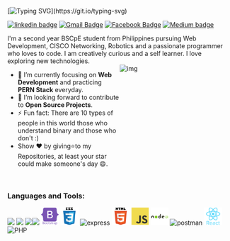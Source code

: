 [![Typing SVG](https://readme-typing-svg.herokuapp.com?duration=3000&center=true&width=450&lines=Welcome+to+my+Github+Page!;I'm+Kurt+Russelle+Marmol.;Computer+Engineering+Student.;I'm+always+expanding+my+tech+stack!)](https://git.io/typing-svg)

[![linkedin badge](https://img.shields.io/badge/jkrmarmol-30302f?style=flat&logo=linkedin)](https://www.linkedin.com/in/jkrmarmol/)
[![Gmail Badge](https://img.shields.io/badge/jkurtrussellemarmol@gmail.com-30302f?style=flat&logo=Gmail&logoColor=red)](mailto:jkurtrussellemarmolg@gmail.com)
[![Facebook Badge](https://img.shields.io/badge/jkrmarmol-30302f?style=flat&logo=facebook)](https://facebook.com/jkrmarmol)
[![Medium badge](https://img.shields.io/badge/xkurtph-30302f?style=flat&logo=medium)](https://xkurtph.medium.com/)

I'm a second year BSCpE student from Philippines pursuing Web Development, CISCO Networking, Robotics and a passionate programmer who loves to code. I am creatively curious and a self learner. I love exploring new technologies. <br>
<img align='right' src="https://c.tenor.com/whgQwNlVvNkAAAAi/xero-code.gif" alt="img" width="250" height="210"/>

- 🌱 I’m currently focusing on **Web Development** and practicing **PERN Stack** everyday.
- 💬 I’m looking forward to contribute to **Open Source Projects**.
- ⚡ Fun fact: There are 10 types of people in this world those who understand binary and those who don't :)
- Show ❤ by giving⭐to my Repositories, at least your star could make someone's day 😄.

<br>

<h3 align="left">Languages and Tools:</h3>
<p align="left"> 

<img src="https://img.icons8.com/color/48/4a90e2/c-plus-plus-logo.png"/>
<img src="https://img.icons8.com/color/48/4a90e2/visual-studio-code-2019.png"/>
<img src="https://img.icons8.com/color/48/4a90e2/git.png"/><img src="https://img.icons8.com/fluent/48/4a90e2/github.png"/>
<img src="https://raw.githubusercontent.com/devicons/devicon/master/icons/bootstrap/bootstrap-plain-wordmark.svg" alt="bootstrap" width="40" height="40" />
<img src="https://raw.githubusercontent.com/devicons/devicon/master/icons/css3/css3-original-wordmark.svg" alt="css3" width="40" height="40" />
<img src="https://cdn.buttercms.com/8am8PZECScDawQa33Lv2" alt="express" width="40" height="40" />
<img src="https://raw.githubusercontent.com/devicons/devicon/master/icons/html5/html5-original-wordmark.svg" alt="html5" width="40" height="40" />
<img src="https://raw.githubusercontent.com/devicons/devicon/master/icons/javascript/javascript-original.svg" alt="javascript" width="40" height="40" />
<img src="https://raw.githubusercontent.com/devicons/devicon/master/icons/nodejs/nodejs-original-wordmark.svg" alt="nodejs" width="40" height="40" />
<img src="https://www.vectorlogo.zone/logos/getpostman/getpostman-icon.svg" alt="postman" width="40" height="40" />
<img src="https://raw.githubusercontent.com/devicons/devicon/master/icons/react/react-original-wordmark.svg" alt="react" width="40" height="40" />
<img src="https://profilinator.rishav.dev/skills-assets/php-original.svg" alt="PHP" height="40" width="40" /> 

</p>
